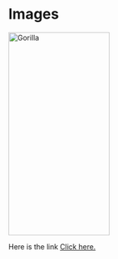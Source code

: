 # Images
<!DOCTYPE html>
<html lang="en-US">
      <body> 
       <img src="![2017-05-31-10-40-56-768x1129](https://github.com/user-attachments/assets/67bf47fe-9dc6-4fb5-8ee7-81d612054fc1)
"
              alt="Gorilla" 
              Width="200px" Height="400px"/>
            <p>Here is the link <a href="https://pixnio.com/fauna-animals/monkeys/monkey-gorilla-black" target="_blank">Click here.</a></p>
      </body>       
</html>
